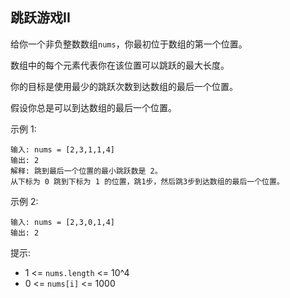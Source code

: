 ## 跳跃游戏II

给你一个非负整数数组`nums`，你最初位于数组的第一个位置。

数组中的每个元素代表你在该位置可以跳跃的最大长度。

你的目标是使用最少的跳跃次数到达数组的最后一个位置。

假设你总是可以到达数组的最后一个位置。


示例 1:
```
输入: nums = [2,3,1,1,4]
输出: 2
解释: 跳到最后一个位置的最小跳跃数是 2。
从下标为 0 跳到下标为 1 的位置，跳1步，然后跳3步到达数组的最后一个位置。
```
示例 2:
```
输入: nums = [2,3,0,1,4]
输出: 2
```

提示:

* 1 <= `nums.length` <= 10^4
* 0 <= `nums[i]` <= 1000